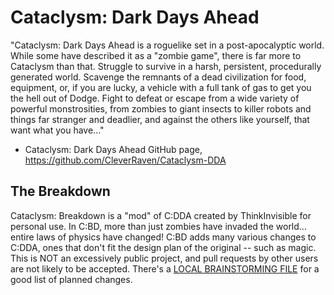 # Cataclysm: Dark Days Ahead

"Cataclysm: Dark Days Ahead is a roguelike set in a post-apocalyptic world. While some have described it as a "zombie game", there is far more to Cataclysm than that. Struggle to survive in a harsh, persistent, procedurally generated world. Scavenge the remnants of a dead civilization for food, equipment, or, if you are lucky, a vehicle with a full tank of gas to get you the hell out of Dodge. Fight to defeat or escape from a wide variety of powerful monstrosities, from zombies to giant insects to killer robots and things far stranger and deadlier, and against the others like yourself, that want what you have..."
 - Cataclysm: Dark Days Ahead GitHub page, https://github.com/CleverRaven/Cataclysm-DDA

## The Breakdown

Cataclysm: Breakdown is a "mod" of C:DDA created by ThinkInvisible for personal use. In C:BD, more than just zombies have invaded the world... entire laws of physics have changed!
C:BD adds many various changes to C:DDA, ones that don't fit the design plan of the original -- such as magic. This is NOT an excessively public project, and pull requests by other users are not likely to be accepted.
There's a [LOCAL BRAINSTORMING FILE](../brainstorm.md) for a good list of planned changes.